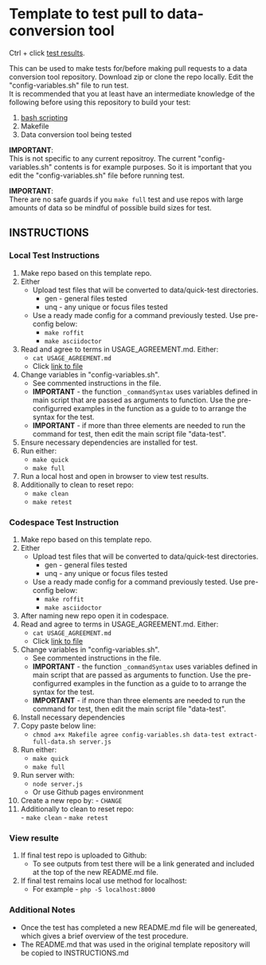 # Template to test pull to data-conversion tool

Ctrl + click [test results](https://jhauga.github.io/htmlpreview.github.com/?https://github.com/CHANGE_USER/CHANGE_REPO/blob/main/index.html).

This can be used to make tests for/before making pull requests to
a data conversion tool repository. Download zip or clone the repo
locally. Edit the "config-variables.sh" file to run test.
<br>
It is recommended that you at least have an intermediate knowledge of
the following before using this repository to build your test:
 1. <ins>bash scripting</ins>
 2. Makefile
 3. Data conversion tool being tested

<strong>IMPORTANT</strong>:<br>
This is not specific to any current repositroy. The current 
"config-variables.sh" contents is for example purposes. So it 
is important that you edit the "config-variables.sh" file 
before running test.

<strong>IMPORTANT</strong>: <br>
There are no safe guards if you ```make full``` test and use repos with
large amounts of data so be mindful of possible build sizes for test.

## INSTRUCTIONS
### Local Test Instructions
1. Make repo based on this template repo.
2. Either
   - Upload test files that will be converted to data/quick-test directories.
      - gen - general files tested
      - unq - any unique or focus files tested
   - Use a ready made config for a command previously tested. Use pre-config below:
      - `` make roffit ``
      - `` make asciidoctor ``
3. Read and agree to terms in USAGE_AGREEMENT.md. Either:
   - ``` cat USAGE_AGREEMENT.md ```
   - Click [link to file](https://github.com/jhauga/data-conversion-tool/blob/master/USAGE_AGREEMENT.md)
4. Change variables in "config-variables.sh".
   - See commented instructions in the file.
   - **IMPORTANT** - the function `` _commandSyntax `` uses variables defined in main script that are passed as arguments to function. Use the pre-configurred examples in the function as a guide to to arrange the syntax for the test.
   - **IMPORTANT** - if more than three elements are needed to run the command for test, then edit the main script file "data-test".
5. Ensure necessary dependencies are installed for test.
6. Run either:
   - `` make quick ``
   - `` make full ``
7. Run a local host and open in browser to view test results.
8. Additionally to clean to reset repo:   
   - `` make clean ``
   - `` make retest ``
      
### Codespace Test Instruction
1. Make repo based on this template repo.
2. Either
   - Upload test files that will be converted to data/quick-test directories.
      - gen - general files tested
      - unq - any unique or focus files tested
   - Use a ready made config for a command previously tested. Use pre-config below:
      - `` make roffit ``
      - `` make asciidoctor ``
 3. After naming new repo open it in codespace.
 4. Read and agree to terms in USAGE_AGREEMENT.md. Either:
    - ``` cat USAGE_AGREEMENT.md ```
    - Click [link to file](https://github.com/jhauga/data-conversion-tool/blob/master/USAGE_AGREEMENT.md)
 5. Change variables in "config-variables.sh".
    - See commented instructions in the file.
    - **IMPORTANT** - the function `` _commandSyntax `` uses variables defined in main script that are passed as arguments to function. Use the pre-configurred examples in the function as a guide to to arrange the syntax for the test.
    - **IMPORTANT** - if more than three elements are needed to run the command for test, then edit the main script file "data-test".
 6. Install necessary dependencies
 7. Copy paste below line:
    - `` chmod a+x Makefile agree config-variables.sh data-test extract-full-data.sh server.js ``
 8. Run either:
    - `` make quick ``
    - `` make full ``
 9. Run server with:
    - `` node server.js ``
    - Or use Github pages environment
 10. Create a new repo by:
    - `` CHANGE `` 
 11. Additionally to clean to reset repo:   
    - `` make clean ``
    - `` make retest ``

### View resulte
1. If final test repo is uploaded to Github:
   - To see outputs from test there will be a link generated and included at the top of the new README.md file.
2. If final test remains local use method for localhost:
   - For example - ```php -S localhost:8000```

### Additional Notes
  - Once the test has completed a new README.md file will be genereated, which gives a brief overview of the test procedure.
  - The README.md that was used in the original template repository will be copied to INSTRUCTIONS.md
